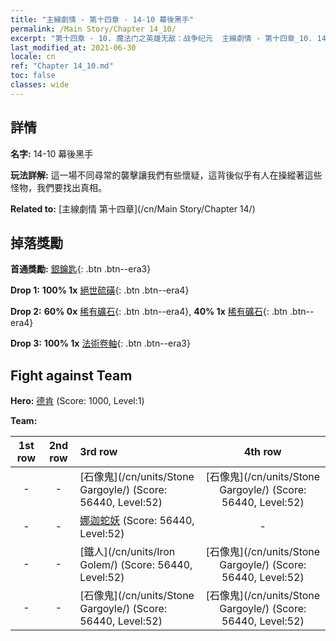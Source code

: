 ```yaml
---
title: "主線劇情 - 第十四章 - 14-10 幕後黑手"
permalink: /Main Story/Chapter 14_10/
excerpt: "第十四章 - 10. 魔法门之英雄无敌：战争纪元  主線劇情 - 第十四章_10. 14-10 幕後黑手"
last_modified_at: 2021-06-30
locale: cn
ref: "Chapter 14_10.md"
toc: false
classes: wide
---
```


## 詳情

 **名字:** 14-10 幕後黑手

 **玩法詳解:** 這一場不同尋常的襲擊讓我們有些懷疑，這背後似乎有人在操縱著這些怪物，我們要找出真相。

 **Related to:** [主線劇情 第十四章](/cn/Main Story/Chapter 14/)

## 掉落獎勵

 **首通獎勵:** [銀鑰匙](/cn/Items/con_693/){: .btn .btn--era3}

 **Drop 1:** **100% 1x** [絕世硫磺](/cn/Items/mat_50/){: .btn .btn--era4}

 **Drop 2:** **60% 0x** [稀有礦石](/cn/Items/mat_40/){: .btn .btn--era4}, **40% 1x** [稀有礦石](/cn/Items/mat_40/){: .btn .btn--era4}

 **Drop 3:** **100% 1x** [法術卷軸](/cn/Items/con_694/){: .btn .btn--era3}


## Fight against Team
 **Hero:** [德肯](/cn/heroes/Dracon/) (Score: 1000, Level:1)

 **Team:**


  | 1st row | 2nd row | 3rd row | 4th row |
  |:----:|:----:|:----|:----:|
  | - | - | [石像鬼](/cn/units/Stone Gargoyle/) (Score: 56440, Level:52)  | [石像鬼](/cn/units/Stone Gargoyle/) (Score: 56440, Level:52)  |
  | - | - | [娜迦蛇妖](/cn/units/Naga/) (Score: 56440, Level:52)  | - |
  | - | - | [鐵人](/cn/units/Iron Golem/) (Score: 56440, Level:52)  | [石像鬼](/cn/units/Stone Gargoyle/) (Score: 56440, Level:52)  |
  | - | - | [石像鬼](/cn/units/Stone Gargoyle/) (Score: 56440, Level:52)  | [石像鬼](/cn/units/Stone Gargoyle/) (Score: 56440, Level:52)  |


